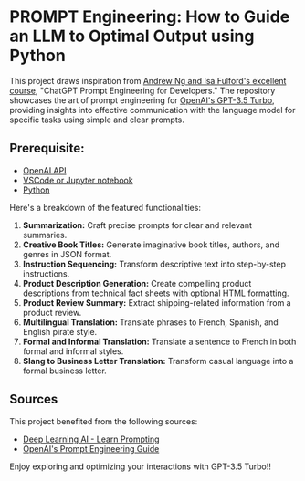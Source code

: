 # PROMPT Engineering: How to Guide an LLM to Optimal Output using Python

This project draws inspiration from [Andrew Ng and Isa Fulford's excellent course](https://www.example.com), "ChatGPT Prompt Engineering for Developers." The repository showcases the art of prompt engineering for [OpenAI's GPT-3.5 Turbo](https://platform.openai.com/docs/guides/prompt-engineering?ref=learninglab.dk), providing insights into effective communication with the language model for specific tasks using simple and clear prompts. 

## Prerequisite:
- [OpenAI API](https://www.openai.com/api/)
- [VSCode or Jupyter notebook](https://code.visualstudio.com/)
- [Python](https://www.python.org/)

Here's a breakdown of the featured functionalities:

1. **Summarization:** Craft precise prompts for clear and relevant summaries.
2. **Creative Book Titles:** Generate imaginative book titles, authors, and genres in JSON format.
3. **Instruction Sequencing:** Transform descriptive text into step-by-step instructions.
4. **Product Description Generation:** Create compelling product descriptions from technical fact sheets with optional HTML formatting.
5. **Product Review Summary:** Extract shipping-related information from a product review.
6. **Multilingual Translation:** Translate phrases to French, Spanish, and English pirate style.
7. **Formal and Informal Translation:** Translate a sentence to French in both formal and informal styles.
8. **Slang to Business Letter Translation:** Transform casual language into a formal business letter.

## Sources

This project benefited from the following sources:

- [Deep Learning AI - Learn Prompting](https://www.deeplearning.ai/)
- [OpenAI's Prompt Engineering Guide](https://platform.openai.com/docs/guides/prompt-engineering?ref=learninglab.dk)

Enjoy exploring and optimizing your interactions with GPT-3.5 Turbo!!
